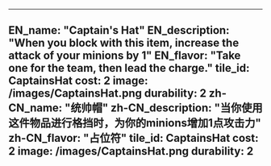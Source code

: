---

EN_name: "Captain's Hat"
EN_description: "When you block with this item, increase the attack of your minions by 1"
EN_flavor: "Take one for the team, then lead the charge."
tile_id: CaptainsHat
cost: 2
image: /images/CaptainsHat.png
durability: 2
zh-CN_name: "统帅帽"
zh-CN_description: "当你使用这件物品进行格挡时，为你的minions增加1点攻击力"
zh-CN_flavor: "占位符"
tile_id: CaptainsHat
cost: 2
image: /images/CaptainsHat.png
durability: 2
---